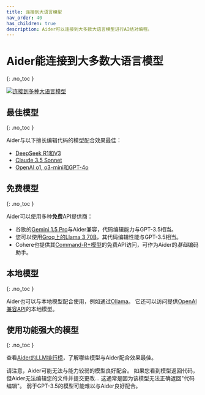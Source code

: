 ```yaml
---
title: 连接到大语言模型
nav_order: 40
has_children: true
description: Aider可以连接到大多数大语言模型进行AI结对编程。
---
```


# Aider能连接到大多数大语言模型
{: .no_toc }

[![连接到多种大语言模型](/assets/llms.jpg)](https://aider.chat/assets/llms.jpg)


## 最佳模型
{: .no_toc }

Aider与以下擅长编辑代码的模型配合效果最佳：

- [DeepSeek R1和V3](/docs/llms/deepseek.html)
- [Claude 3.5 Sonnet](/docs/llms/anthropic.html)
- [OpenAI o1, o3-mini和GPT-4o](/docs/llms/openai.html)


## 免费模型
{: .no_toc }

Aider可以使用多种**免费**API提供商：

- 谷歌的[Gemini 1.5 Pro](/docs/llms/gemini.html)与Aider兼容，代码编辑能力与GPT-3.5相当。
- 您可以使用[Groq上的Llama 3 70B](/docs/llms/groq.html)，其代码编辑性能与GPT-3.5相当。
- Cohere也提供其[Command-R+模型](/docs/llms/cohere.html)的免费API访问，可作为Aider的*基础*编码助手。

## 本地模型
{: .no_toc }

Aider也可以与本地模型配合使用，例如通过[Ollama](/docs/llms/ollama.html)。
它还可以访问提供[OpenAI兼容API](/docs/llms/openai-compat.html)的本地模型。

## 使用功能强大的模型
{: .no_toc }

查看[Aider的LLM排行榜](https://aider.chat/docs/leaderboards/)，了解哪些模型与Aider配合效果最佳。

请注意，Aider可能无法与能力较弱的模型良好配合。
如果您看到模型返回代码，但Aider无法编辑您的文件并提交更改...
这通常是因为该模型无法正确返回"代码编辑"。
弱于GPT-3.5的模型可能难以与Aider良好配合。

